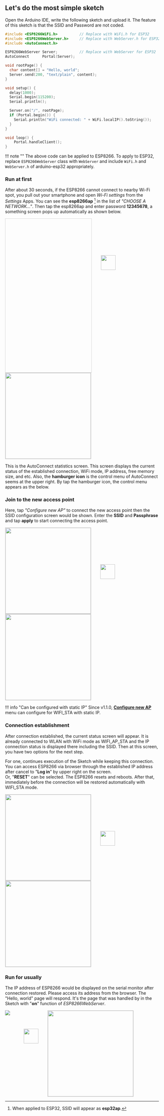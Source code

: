 ## Let's do the most simple sketch

Open the Arduino IDE, write the following sketch and upload it. The feature of this sketch is that the SSID and Password are not coded.

```cpp
#include <ESP8266WiFi.h>          // Replace with WiFi.h for ESP32
#include <ESP8266WebServer.h>     // Replace with WebServer.h for ESP32
#include <AutoConnect.h>

ESP8266WebServer Server;          // Replace with WebServer for ESP32
AutoConnect      Portal(Server);

void rootPage() {
  char content[] = "Hello, world";
  Server.send(200, "text/plain", content);
}

void setup() {
  delay(1000);
  Serial.begin(115200);
  Serial.println();

  Server.on("/", rootPage);
  if (Portal.begin()) {
    Serial.println("WiFi connected: " + WiFi.localIP().toString());
  }
}

void loop() {
	Portal.handleClient();
}
```

!!! note ""
    The above code can be applied to ESP8266. To apply to ESP32, replace ```ESP8266WebServer``` class with ```WebServer``` and include ```WiFi.h``` and ```WebServer.h``` of arduino-esp32 appropriately.

### <i class="fa fa-play-circle"></i> Run at first

After about 30 seconds, if the ESP8266 cannot connect to nearby Wi-Fi spot, you pull out your smartphone and open *Wi-Fi settings* from the *Settings* Apps. You can see the **esp8266ap** [^1] in the list of *"CHOOSE A NETWORK..."*. Then tap the esp8266ap and enter password **12345678**, a something screen pops up automatically as shown below.

[^1]:When applied to ESP32, SSID will appear as **esp32ap**.

<span style="display:inline-block;width:282px;height:501px;border:1px solid lightgrey;"><img data-gifffer="images/login_ani.gif" data-gifffer-width="280" style="width:280px;" /></span><img src="images/arrow_right.svg" style="vertical-align:top;padding-top:120px;width:48px;margin-left:30px;margin-right:30px;" /><img src="images/stat.png" style="border:1px solid lightgrey;width:280px;" /></span>

This is the AutoConnect statistics screen. This screen displays the current status of the established connection, WiFi mode, IP address, free memory size, and etc. Also, the **hamburger icon** is the control menu of AutoConnect seems at the upper right. By tap the hamburger icon, the control menu appears as the below.

### <i class="fa fa-cog"></i> Join to the new access point

Here, tap *"Configure new AP"* to connect the new access point then the SSID configuration screen would be shown. Enter the **SSID** and **Passphrase** and tap **apply** to start connecting the access point.

<img src="images/menu_login.png" style="border:1px solid lightgrey;width:280px;" /><img src="images/arrow_right.svg" style="vertical-align:top;padding-top:120px;width:48px;margin-left:30px;margin-right:30px;" /><img src="images/config_ssid.png" style="border:1px solid lightgrey;width:280px;" />

!!! info "Can be configured with static IP"
    Since v1.1.0, [**Configure new AP**](menu.md#configure-new-ap) menu can configure for WIFI_STA with static IP.

### <i class="fa fa-rss"></i> Connection establishment

After connection established, the current status screen will appear. It is already connected to WLAN with WiFi mode as WIFI\_AP\_STA and the IP connection status is displayed there including the SSID. Then at this screen, you have two options for the next step.

For one, continues execution of the Sketch while keeping this connection. You can access ESP8266 via browser through the established IP address after cancel to "**Log in**" by upper right on the screen.  
Or, "**RESET**" can be selected. The ESP8266 resets and reboots. After that, immediately before the connection will be restored automatically with WIFI\_STA mode.

<img src="images/established.png" style="border:1px solid lightgrey;width:280px;" /><img src="images/arrow_right.svg" style="vertical-align:top;padding-top:120px;width:48px;margin-left:30px;margin-right:30px;" /><img src="images/reset.png" style="border:1px solid lightgrey;width:280px;" />

### <i class="fa fa-play-circle"></i> Run for usually

The IP address of ESP8266 would be displayed on the serial monitor after connection restored. Please access its address from the browser. The "Hello, world" page will respond. It's the page that was handled by in the Sketch with "**on**" function of *ESP8266WebServer*.

<img src="images/serial.png" style="vertical-align:top;" /><img src="images/arrow_right.svg" style="vertical-align:top;padding-top:60px;width:48px;margin-left:45px;margin-right:30px;" /><img src="images/hello_world.png" style="border:1px solid lightgrey;width:280px;" />

<script>
  window.onload = function() {
    Gifffer();
  };
</script>
